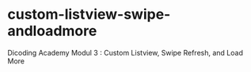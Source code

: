 # custom-listview-swipe-andloadmore
Dicoding Academy   Modul 3 : Custom Listview, Swipe Refresh, and Load More

